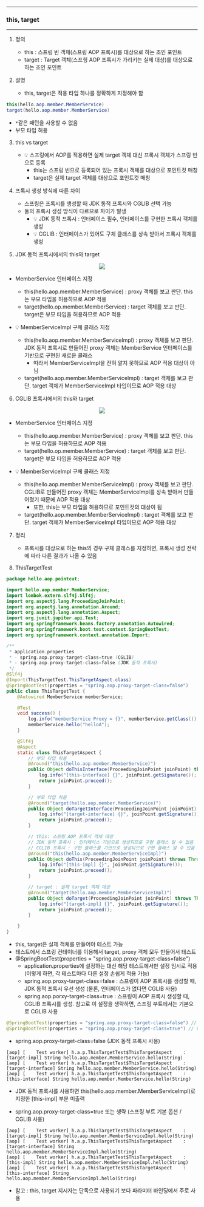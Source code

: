 -----
### this, target
-----
1. 정의
   - this : 스프링 빈 객체(스프링 AOP 프록시)를 대상으로 하는 조인 포인트
   - target : Target 객체(스프힝 AOP 프록시가 가리키는 실제 대상)를 대상으로 하는 조인 포인트

2. 설명
   - this, target은 적용 타입 하나를 정확하게 지정해야 함
```java
this(hello.aop.member.MemberService)
target(hello.aop.member.MemberService)
```
  - ```*```같은 패턴을 사용할 수 없음
  - 부모 타입 허용

3. this vs target
   - 💡 스프링에서 AOP를 적용하면 실제 target 객체 대신 프록시 객체가 스프링 빈으로 등록
     + this는 스프링 빈으로 등록되어 있는 프록시 객체를 대상으로 포인트컷 매칭
     + target은 실제 target 객체를 대상으로 포인트컷 매칭

4. 프록시 생성 방식에 따른 차이
   - 스프링은 프록시를 생성할 때 JDK 동적 프록시와 CGLIB 선택 가능
   - 둘의 프록시 생성 방식이 다르므로 차이가 발생
     + 💡 JDK 동적 프록시 : 인터페이스 필수, 인터페이스를 구현한 프록시 객체를 생성
     + 💡 CGLIB : 인터페이스가 있어도 구체 클래스를 상속 받아서 프록시 객체를 생성

5. JDK 동적 프록시에서의 this와 target
<div align="center">
<img src="https://github.com/user-attachments/assets/1c313887-dffe-4c79-99b7-3553b2512a3d">
</div>

  - MemberService 인터페이스 지정
    + this(hello.aop.member.MemberService) : proxy 객체를 보고 판단. this는 부모 타입을 허용하므로 AOP 적용
    + target(hello.op.member.MemberService) : target 객체를 보고 판단. target은 부모 타입을 허용하므로 AOP 적용

  - 💡 MemberServiceImpl 구체 클래스 지정
    + this(hello.aop.member.MemberServiceImpl) : proxy 객체를 보고 판단. JDK 동적 프록시로 만들어진 proxy 객체는 MemberService 인터페이스를 기반으로 구현된 새로운 클래스
       * 따라서 MemberServiceImpl을 전혀 알지 못하므로 AOP 적용 대상이 아님
    + target(hello.aop.member.MemberServiceImpl) : target 객체를 보고 판단. target 객체가 MemberServiceImpl 타입이므로 AOP 적용 대상

6. CGLIB 프록시에서의 this와 target
<div align="center">
<img src="https://github.com/user-attachments/assets/fa1a9e86-faef-40c7-86dd-cf82f8805b66">
</div>

  - MemberService 인터페이스 지정
    + this(hello.aop.member.MemberService) : proxy 객체를 보고 판단. this는 부모 타입을 허용하므로 AOP 적용
    + target(hello.op.member.MemberService) : target 객체를 보고 판단. target은 부모 타입을 허용하므로 AOP 적용

  - 💡 MemberServiceImpl 구체 클래스 지정
    + this(hello.aop.member.MemberServiceImpl) : proxy 객체를 보고 판단. CGLIB로 만들어진 proxy 객체는 MemberServiceImpl를 상속 받아서 만들어졌기 때문에 AOP 적용 대상
      * 또한, this는 부모 타입을 허용하므로 포인트컷의 대상이 됨
    + target(hello.aop.member.MemberServiceImpl) : target 객체를 보고 판단. target 객체가 MemberServiceImpl 타입이므로 AOP 적용 대상

7. 정리
    - 프록시를 대상으로 하는 this의 경우 구체 클래스를 지정하면, 프록시 생성 전략에 따라 다른 결과가 나올 수 있음

8. ThisTargetTest
```java
package hello.aop.pointcut;

import hello.aop.member.MemberService;
import lombok.extern.slf4j.Slf4j;
import org.aspectj.lang.ProceedingJoinPoint;
import org.aspectj.lang.annotation.Around;
import org.aspectj.lang.annotation.Aspect;
import org.junit.jupiter.api.Test;
import org.springframework.beans.factory.annotation.Autowired;
import org.springframework.boot.test.context.SpringBootTest;
import org.springframework.context.annotation.Import;

/**
 * application.properties
 * - spring.aop.proxy-target-class=true (CGLIB)
 * - spring.aop.proxy-target-class=false (JDK 동적 프록시)
 */
@Slf4j
@Import(ThisTargetTest.ThisTargetAspect.class)
@SpringBootTest(properties = "spring.aop.proxy-target-class=false")
public class ThisTargetTest {
    @Autowired MemberService memberService;

    @Test
    void success() {
        log.info("memberService Proxy = {}", memberService.getClass());
        memberService.hello("helloA");
    }

    @Slf4j
    @Aspect
    static class ThisTargetAspect {
        // 부모 타입 허용
        @Around("this(hello.aop.member.MemberService)")
        public Object doThisInterface(ProceedingJoinPoint joinPoint) throws Throwable {
            log.info("[this-interface] {}", joinPoint.getSignature());
            return joinPoint.proceed();
        }

        // 부모 타입 허용
        @Around("target(hello.aop.member.MemberService)")
        public Object doTargetInterface(ProceedingJoinPoint joinPoint) throws Throwable {
            log.info("[target-interface] {}", joinPoint.getSignature());
            return joinPoint.proceed();
        }

        // this: 스프링 AOP 프록시 객체 대상
        // JDK 동적 프록시 : 인터페이스 기반으로 생성되므로 구현 클래스 알 수 없음
        // CGLIB 프록시 : 구현 클래스를 기반으로 생성되므로 구현 클래스 알 수 있음
        @Around("this(hello.aop.member.MemberServiceImpl)")
        public Object doThis(ProceedingJoinPoint joinPoint) throws Throwable {
            log.info("[this-impl] {}", joinPoint.getSignature());
            return joinPoint.proceed();
        }

        // target : 실제 target 객체 대상
        @Around("target(hello.aop.member.MemberServiceImpl)")
        public Object doTarget(ProceedingJoinPoint joinPoint) throws Throwable {
            log.info("[target-impl] {}", joinPoint.getSignature());
            return joinPoint.proceed();
        }

    }
}
```
  - this, target은 실제 객체를 만들어야 테스트 가능
  - 테스트에서 스프링 컨테이너를 이용해서 target, proxy 객체 모두 만들어서 테스트
  - @SpringBootTest(properties = "spring.aop.proxy-target-class=false")
    + application.properties에 설정하는 대신 해당 테스트에서만 설정 임시로 적용 (이렇게 하면, 각 테스트마다 다른 설정 손쉽게 적용 가능)
    + spring.aop.proxy-target-class=false : 스프링이 AOP 프록시를 생성할 때, JDK 동적 프록시 우선 생성 (물론, 인터페이스가 없다면 CGLIB 사용)
    + spring.aop.porxy-target-class=true : 스프링이 AOP 프록시 생성할 때, CGLIB 프록시를 생성. 참고로 이 설정을 생략하면, 스프링 부트에서는 기본으로 CGLIB 사용
```java
@SpringBootTest(properties = "spring.aop.proxy-target-class=false") // JDK 동적 프록시
@SpringBootTest(properties = "spring.aop.proxy-target-class=true") // CGLIB
```

  - spring.aop.proxy-target-class=false (JDK 동적 프록시 사용)
```
[aop] [    Test worker] h.a.p.ThisTargetTest$ThisTargetAspect    : [target-impl] String hello.aop.member.MemberService.hello(String)
[aop] [    Test worker] h.a.p.ThisTargetTest$ThisTargetAspect    : [target-interface] String hello.aop.member.MemberService.hello(String)
[aop] [    Test worker] h.a.p.ThisTargetTest$ThisTargetAspect    : [this-interface] String hello.aop.member.MemberService.hello(String)
```
  - JDK 동적 프록시를 사용하면 this(hello.aop.member.MemberServiceImpl)로 지정한 [this-impl] 부분 미출력
    
  - spring.aop.proxy-target-class=true 또는 생략 (스프링 부트 기본 옵션 / CGLIB 사용)
```
[aop] [    Test worker] h.a.p.ThisTargetTest$ThisTargetAspect    : [target-impl] String hello.aop.member.MemberServiceImpl.hello(String)
[aop] [    Test worker] h.a.p.ThisTargetTest$ThisTargetAspect    : [target-interface] String hello.aop.member.MemberServiceImpl.hello(String)
[aop] [    Test worker] h.a.p.ThisTargetTest$ThisTargetAspect    : [this-impl] String hello.aop.member.MemberServiceImpl.hello(String)
[aop] [    Test worker] h.a.p.ThisTargetTest$ThisTargetAspect    : [this-interface] String hello.aop.member.MemberServiceImpl.hello(String)
```
  - 참고 : this, target 지시자는 단독으로 사용되기 보다 파라미터 바인딩에서 주로 사용

